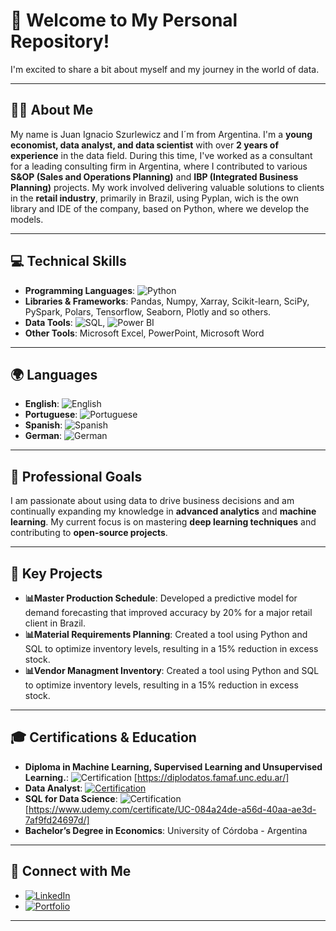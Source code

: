 # 🌟 Welcome to My Personal Repository!

I'm excited to share a bit about myself and my journey in the world of data.

---

## 👨‍💼 About Me
My name is Juan Ignacio Szurlewicz and I´m from Argentina. I'm a **young economist, data analyst, and data scientist** with over **2 years of experience** in the data field. During this time, I've worked as a consultant for a leading consulting firm in Argentina, where I contributed to various **S&OP (Sales and Operations Planning)** and **IBP (Integrated Business Planning)** projects. My work involved delivering valuable solutions to clients in the **retail industry**, primarily in Brazil, using Pyplan, wich is the own library and IDE of the company, based on Python, where we develop the models.

---

## 💻 Technical Skills
- **Programming Languages**: ![Python](https://img.shields.io/badge/-Python-3776AB?style=flat&logo=Python&logoColor=white) 
- **Libraries & Frameworks**: Pandas, Numpy, Xarray, Scikit-learn, SciPy, PySpark, Polars, Tensorflow, Seaborn, Plotly and so others. 
- **Data Tools**: ![SQL](https://img.shields.io/badge/-SQL-4479A1?style=flat&logo=Microsoft%20SQL%20Server&logoColor=white), ![Power BI](https://img.shields.io/badge/-Power%20BI-F2C811?style=flat&logo=Power%20BI&logoColor=black)
- **Other Tools**: Microsoft Excel, PowerPoint, Microsoft Word 

---

## 🌍 Languages
- **English**: ![English](https://img.shields.io/badge/-Fluent-007ACC?style=flat&logo=Microsoft&logoColor=white)
- **Portuguese**: ![Portuguese](https://img.shields.io/badge/-Fluent-007ACC?style=flat&logo=Microsoft&logoColor=white)
- **Spanish**: ![Spanish](https://img.shields.io/badge/-Native-E44D26?style=flat&logo=Spain&logoColor=white)
- **German**: ![German](https://img.shields.io/badge/-Basic-FFD700?style=flat&logo=Germany&logoColor=black)

---

## 🎯 Professional Goals
I am passionate about using data to drive business decisions and am continually expanding my knowledge in **advanced analytics** and **machine learning**. My current focus is on mastering **deep learning techniques** and contributing to **open-source projects**.

---

## 🚀 Key Projects
- **📊Master Production Schedule**: Developed a predictive model for demand forecasting that improved accuracy by 20% for a major retail client in Brazil.
- **📊Material Requirements Planning**: Created a tool using Python and SQL to optimize inventory levels, resulting in a 15% reduction in excess stock.
- **📊Vendor Managment Inventory**: Created a tool using Python and SQL to optimize inventory levels, resulting in a 15% reduction in excess stock.

---

## 🎓 Certifications & Education
- **Diploma in Machine Learning, Supervised Learning and Unsupervised Learning.**: ![Certification](https://img.shields.io/badge/-View_Certification-00BFFF?style=flat&logo=LinkedIn&logoColor=white) [https://diplodatos.famaf.unc.edu.ar/]
- **Data Analyst**: [![Certification](https://img.shields.io/badge/-View_Certification-00BFFF?style=flat&logo=LinkedIn&logoColor=white)]( https://www.coderhouse.com/ar/certificados/627074a947f1b20019002780)
- **SQL for Data Science**: ![Certification](https://img.shields.io/badge/-View_Certification-00BFFF?style=flat&logo=LinkedIn&logoColor=white) [https://www.udemy.com/certificate/UC-084a24de-a56d-40aa-ae3d-7af9fd24697d/]
- **Bachelor’s Degree in Economics**: University of Córdoba - Argentina

---

## 🔗 Connect with Me
- [![LinkedIn](https://img.shields.io/badge/-LinkedIn-0077B5?style=flat&logo=LinkedIn&logoColor=white)](https://www.linkedin.com/in/jiszurlewicz/)
- [![Portfolio](https://img.shields.io/badge/-Portfolio-00A98F?style=flat&logo=Google-Chrome&logoColor=white)](https://jszurlewicz.github.io)

---

